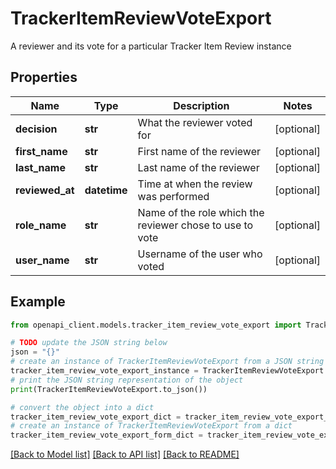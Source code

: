 # TrackerItemReviewVoteExport

A reviewer and its vote for a particular Tracker Item Review instance

## Properties

Name | Type | Description | Notes
------------ | ------------- | ------------- | -------------
**decision** | **str** | What the reviewer voted for | [optional] 
**first_name** | **str** | First name of the reviewer | [optional] 
**last_name** | **str** | Last name of the reviewer | [optional] 
**reviewed_at** | **datetime** | Time at when the review was performed | [optional] 
**role_name** | **str** | Name of the role which the reviewer chose to use to vote | [optional] 
**user_name** | **str** | Username of the user who voted | [optional] 

## Example

```python
from openapi_client.models.tracker_item_review_vote_export import TrackerItemReviewVoteExport

# TODO update the JSON string below
json = "{}"
# create an instance of TrackerItemReviewVoteExport from a JSON string
tracker_item_review_vote_export_instance = TrackerItemReviewVoteExport.from_json(json)
# print the JSON string representation of the object
print(TrackerItemReviewVoteExport.to_json())

# convert the object into a dict
tracker_item_review_vote_export_dict = tracker_item_review_vote_export_instance.to_dict()
# create an instance of TrackerItemReviewVoteExport from a dict
tracker_item_review_vote_export_form_dict = tracker_item_review_vote_export.from_dict(tracker_item_review_vote_export_dict)
```
[[Back to Model list]](../README.md#documentation-for-models) [[Back to API list]](../README.md#documentation-for-api-endpoints) [[Back to README]](../README.md)



